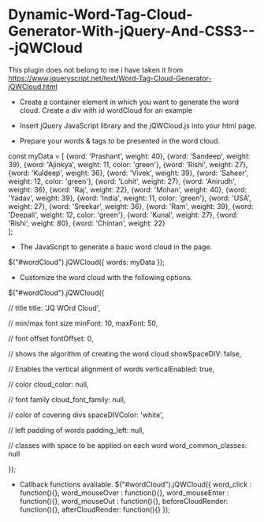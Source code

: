 # Dynamic-Word-Tag-Cloud-Generator-With-jQuery-And-CSS3---jQWCloud

This plugin does not belong to me i have taken it from https://www.jqueryscript.net/text/Word-Tag-Cloud-Generator-jQWCloud.html

* Create a container element in which you want to generate the word cloud.
Create a div with id wordCloud for an example

* Insert jQuery JavaScript library and the jQWCloud.js into your html page.
<script src="https://code.jquery.com/jquery-3.2.1.slim.min.js" integrity="sha384-KJ3o2DKtIkvYIK3UENzmM7KCkRr/rE9/Qpg6aAZGJwFDMVNA/GpGFF93hXpG5KkN" crossorigin="anonymous">
</script>
<script src="jQWCloud.js"></script>


* Prepare your words & tags to be presented in the word cloud.

const myData = [
  {word: 'Prashant', weight: 40},
  {word: 'Sandeep', weight: 39},
  {word: 'Ajinkya', weight: 11, color: 'green'},
  {word: 'Rishi', weight: 27},
  {word: 'Kuldeep', weight: 36},
  {word: 'Vivek', weight: 39},
  {word: 'Saheer', weight: 12, color: 'green'},
  {word: 'Lohit', weight: 27},
  {word: 'Anirudh', weight: 36},
  {word: 'Raj', weight: 22},
  {word: 'Mohan', weight: 40},
  {word: 'Yadav', weight: 39},
  {word: 'India', weight: 11, color: 'green'},
  {word: 'USA', weight: 27},
  {word: 'Sreekar', weight: 36},
  {word: 'Ram', weight: 39},
  {word: 'Deepali', weight: 12, color: 'green'},
  {word: 'Kunal', weight: 27},
  {word: 'Rishi', weight: 80},
  {word: 'Chintan', weight: 22}          
];

* The JavaScript to generate a basic word cloud in the page.

$("#wordCloud").jQWCloud({
  words: myData
});

* Customize the word cloud with the following options.

$("#wordCloud").jQWCloud({

  // title
  title: 'JQ WOrd Cloud',

  // min/max font size
  minFont: 10,
  maxFont: 50,

  // font offset
  fontOffset: 0,

  // shows the algorithm of creating the word cloud
  showSpaceDIV: false,

  // Enables the vertical alignment of words
  verticalEnabled: true,

  // color
  cloud_color: null,

  // font family
  cloud_font_family: null,

  // color of covering divs
  spaceDIVColor: 'white',

  // left padding of words
  padding_left: null,

  // classes with space to be applied on each word
  word_common_classes: null
  
});

* Callback functions available.
$("#wordCloud").jQWCloud({
  word_click : function(){},
  word_mouseOver : function(){},
  word_mouseEnter : function(){},
  word_mouseOut : function(){},
  beforeCloudRender: function(){},
  afterCloudRender: function(){}
});

